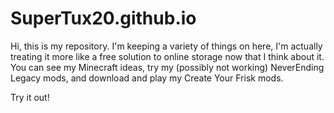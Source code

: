 # SuperTux20.github.io
Hi, this is my repository. I'm keeping a variety of things on here, I'm actually treating it more like a free solution to online storage now that I think about it.
You can see my Minecraft ideas, try my (possibly not working) NeverEnding Legacy mods, and download and play my Create Your Frisk mods.

Try it out!
